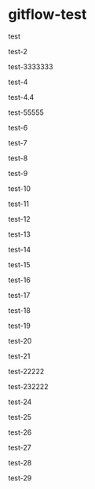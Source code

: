 # gitflow-test

test

test-2

test-3333333

test-4

test-4.4

test-55555

test-6

test-7

test-8

test-9

test-10

test-11

test-12

test-13

test-14

test-15

test-16

test-17

test-18

test-19

test-20

test-21

test-22222

test-232222

test-24

test-25

test-26

test-27

test-28

test-29
